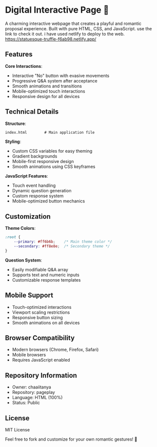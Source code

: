 # Digital Interactive Page 💑

A charming interactive webpage that creates a playful and romantic proposal experience. Built with pure HTML, CSS, and JavaScript.
use the link to check it out. i have used netlify to deploy to the web. 
https://statuesque-truffle-f6ab98.netlify.app/

## Features

**Core Interactions**:
- Interactive "No" button with evasive movements
- Progressive Q&A system after acceptance
- Smooth animations and transitions
- Mobile-optimized touch interactions
- Responsive design for all devices

## Technical Details

**Structure**:
```html
index.html        # Main application file
```

**Styling**:
- Custom CSS variables for easy theming
- Gradient backgrounds
- Mobile-first responsive design
- Smooth animations using CSS keyframes

**JavaScript Features**:
- Touch event handling
- Dynamic question generation
- Custom response system
- Mobile-optimized button mechanics

## Customization

**Theme Colors**:
```css
:root {
    --primary: #ff6b6b;    /* Main theme color */
    --secondary: #ff8e8e;  /* Secondary theme */
}
```

**Question System**:
- Easily modifiable Q&A array
- Supports text and numeric inputs
- Customizable response templates

## Mobile Support
- Touch-optimized interactions
- Viewport scaling restrictions
- Responsive button sizing
- Smooth animations on all devices

## Browser Compatibility
- Modern browsers (Chrome, Firefox, Safari)
- Mobile browsers
- Requires JavaScript enabled

## Repository Information
- Owner: chaaiitanya
- Repository: pageplay
- Language: HTML (100%)
- Status: Public

## License
MIT License

Feel free to fork and customize for your own romantic gestures! 💝
